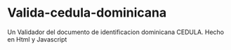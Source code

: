 # Valida-cedula-dominicana
Un Validador del documento de identificacion dominicana CEDULA. Hecho en Html y Javascript

